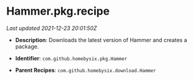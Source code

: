 # Hammer.pkg.recipe

_Last updated 2021-12-23 20:01:50Z_

- **Description**: Downloads the latest version of Hammer and creates a package.

- **Identifier**: `com.github.homebysix.pkg.Hammer`

- **Parent Recipes**: `com.github.homebysix.download.Hammer`
